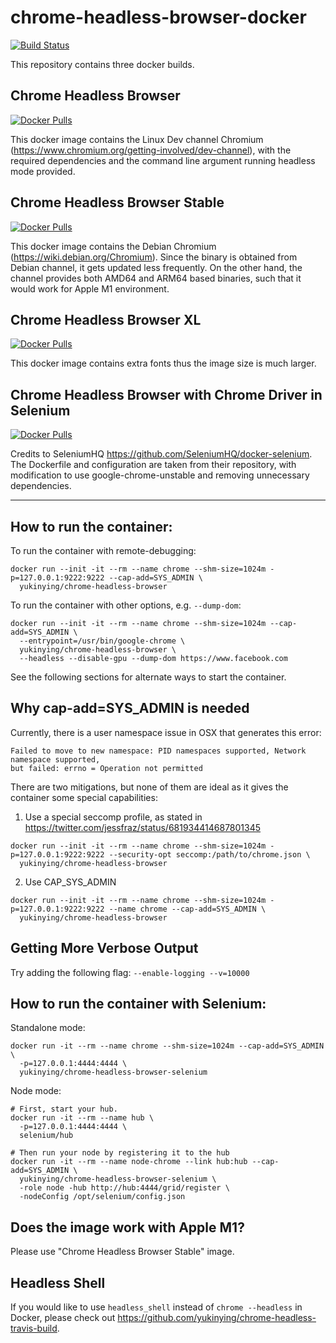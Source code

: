 # chrome-headless-browser-docker

[![Build Status](https://app.travis-ci.com/yukinying/chrome-headless-browser-docker.svg?branch=master)](https://app.travis-ci.com/github/yukinying/chrome-headless-browser-docker/branches)

This repository contains three docker builds.

## Chrome Headless Browser
[![Docker Pulls](https://img.shields.io/docker/pulls/yukinying/chrome-headless-browser.svg)](https://hub.docker.com/r/yukinying/chrome-headless-browser/tags/)

This docker image contains the Linux Dev channel Chromium (https://www.chromium.org/getting-involved/dev-channel), with the required dependencies and the command line argument running headless mode provided.

## Chrome Headless Browser Stable
[![Docker Pulls](https://img.shields.io/docker/pulls/yukinying/chrome-headless-browser-stable.svg)](https://hub.docker.com/r/yukinying/chrome-headless-browser-stable/tags/)

This docker image contains the Debian Chromium (https://wiki.debian.org/Chromium). Since the binary is obtained from Debian channel, it gets updated less frequently. On the other hand, the channel provides both AMD64 and ARM64 based binaries, such that it would work for Apple M1 environment.

## Chrome Headless Browser XL

[![Docker Pulls](https://img.shields.io/docker/pulls/yukinying/chrome-headless-browser-xl.svg)](https://hub.docker.com/r/yukinying/chrome-headless-browser-xl/tags/)

This docker image contains extra fonts thus the image size is much larger.

## Chrome Headless Browser with Chrome Driver in Selenium

[![Docker Pulls](https://img.shields.io/docker/pulls/yukinying/chrome-headless-browser-selenium.svg)](https://hub.docker.com/r/yukinying/chrome-headless-browser-selenium/tags/)

Credits to SeleniumHQ https://github.com/SeleniumHQ/docker-selenium. The Dockerfile and configuration are taken from their repository, with modification to use google-chrome-unstable and removing unnecessary dependencies.

---

## How to run the container:

To run the container with remote-debugging:
```
docker run --init -it --rm --name chrome --shm-size=1024m -p=127.0.0.1:9222:9222 --cap-add=SYS_ADMIN \
  yukinying/chrome-headless-browser
```

To run the container with other options, e.g. `--dump-dom`:
```
docker run --init -it --rm --name chrome --shm-size=1024m --cap-add=SYS_ADMIN \
  --entrypoint=/usr/bin/google-chrome \
  yukinying/chrome-headless-browser \
  --headless --disable-gpu --dump-dom https://www.facebook.com
```

See the following sections for alternate ways to start the container.

## Why cap-add=SYS_ADMIN is needed

Currently, there is a user namespace issue in OSX that generates this error:
```
Failed to move to new namespace: PID namespaces supported, Network namespace supported,
but failed: errno = Operation not permitted
```

There are two mitigations, but none of them are ideal as it gives the container some special capabilities:

1. Use a special seccomp profile, as stated in https://twitter.com/jessfraz/status/681934414687801345
```
docker run --init -it --rm --name chrome --shm-size=1024m -p=127.0.0.1:9222:9222 --security-opt seccomp:/path/to/chrome.json \
  yukinying/chrome-headless-browser
```

2. Use CAP_SYS_ADMIN
```
docker run --init -it --rm --name chrome --shm-size=1024m -p=127.0.0.1:9222:9222 --name chrome --cap-add=SYS_ADMIN \
  yukinying/chrome-headless-browser
```

## Getting More Verbose Output

Try adding the following flag: `--enable-logging --v=10000`

## How to run the container with Selenium:

Standalone mode:
```
docker run -it --rm --name chrome --shm-size=1024m --cap-add=SYS_ADMIN \
  -p=127.0.0.1:4444:4444 \
  yukinying/chrome-headless-browser-selenium
```

Node mode:
```
# First, start your hub.
docker run -it --rm --name hub \
  -p=127.0.0.1:4444:4444 \
  selenium/hub

# Then run your node by registering it to the hub
docker run -it --rm --name node-chrome --link hub:hub --cap-add=SYS_ADMIN \
  yukinying/chrome-headless-browser-selenium \
  -role node -hub http://hub:4444/grid/register \
  -nodeConfig /opt/selenium/config.json
```

## Does the image work with Apple M1?

Please use "Chrome Headless Browser Stable" image. 

## Headless Shell

If you would like to use `headless_shell` instead of `chrome --headless` in Docker, please check out https://github.com/yukinying/chrome-headless-travis-build.
